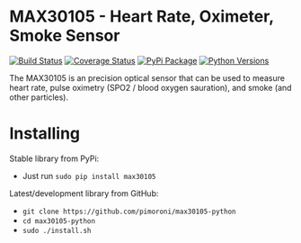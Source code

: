 # MAX30105 - Heart Rate, Oximeter, Smoke Sensor

[![Build Status](https://travis-ci.com/pimoroni/max30105-python.svg?branch=master)](https://travis-ci.com/pimoroni/max30105-python)
[![Coverage Status](https://coveralls.io/repos/github/pimoroni/max30105-python/badge.svg?branch=master)](https://coveralls.io/github/pimoroni/max30105-python?branch=master)
[![PyPi Package](https://img.shields.io/pypi/v/max30105.svg)](https://pypi.python.org/pypi/max30105)
[![Python Versions](https://img.shields.io/pypi/pyversions/max30105.svg)](https://pypi.python.org/pypi/max30105)

The MAX30105 is an precision optical sensor that can be used to measure heart rate, pulse oximetry (SPO2 / blood oxygen sauration), and smoke (and other particles).

# Installing

Stable library from PyPi:

* Just run `sudo pip install max30105`

Latest/development library from GitHub:

* `git clone https://github.com/pimoroni/max30105-python`
* `cd max30105-python`
* `sudo ./install.sh`


